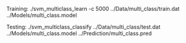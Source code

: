 Training:
    ./svm_multiclass_learn -c 5000 ../Data/multi_class/train.dat ../Models/multi_class.model


Testing:
    ./svm_multiclass_classify ../Data/multi_class/test.dat ../Models/multi_class.model ../Prediction/multi_class.pred